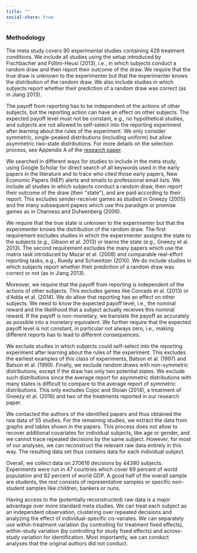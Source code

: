 ```yaml
---
title: ""
social-share: true
---
```



### Methodology

The meta study covers 90 experimental studies containing 429 treatment conditions. We include all studies using the setup introduced by Fischbacher and Föllmi-Heusi (2013), i.e., in which subjects conduct a random draw and then report their outcome of the draw. We require that the true draw is unknown to the experimenter but that the experimenter knows the distribution of the random draw. We also include studies in which subjects report whether their prediction of a random draw was correct (as in Jiang 2013). 

The payoff from reporting has to be independent of the actions of other subjects, but the reporting action can have an effect on other subjects. The expected payoff level must not be constant, e.g., no hypothetical studies, and subjects are not allowed to self-select into the reporting experiment after learning about the rules of the experiment. We only consider symmetric, single-peaked distributions (including uniform) but allow asymmetric two-state distributions. For more details on the selection process, see Appendix A of the [research paper](https://www.cesifo.org/DocDL/cesifo1_wp6087_0.pdf).

We searched in different ways for studies to include in the meta study, using Google Scholar for direct search of all keywords used in the early papers in the literature and to trace who cited those early papers, New Economic Papers (NEP) alerts and emails to professional email lists. We include all studies in which subjects conduct a random draw, then report their outcome of the draw (their "state"), and are paid according to their report. This excludes sender-receiver games as studied in Gneezy (2005) and the many subsequent papers which use this paradigm or promise games as in Charness and Dufwenberg (2006). 

We require that the true state is unknown to the experimenter but that the experimenter knows the distribution of the random draw. The first requirement excludes studies in which the experimenter assigns the state to the subjects (e.g., Gibson et al. 2013) or learns the state (e.g., Gneezy et al. 2013). The second requirement excludes the many papers which use the matrix task introduced by Mazar et al. (2008) and comparable real-effort reporting tasks, e.g., Ruedy and Schweitzer (2010). We do include studies in which subjects report whether their prediction of a random draw was correct or not (as in Jiang 2013). 

Moreover, we require that the payoff from reporting is independent of the actions of other subjects. This excludes games like Conrads et al. (2013) or d'Adda et al. (2014). We do allow that reporting has an effect on other subjects. We need to know the expected payoff level, i.e., the nominal reward and the likelihood that a subject actually receives this nominal reward. If the payoff is non-monetary, we translate the payoff as accurately as possible into a monetary equivalent. We further require that the expected payoff level is not constant, in particular not always zero, i.e., making different reports has to lead to different consequences. 

We exclude studies in which subjects could self-select into the reporting experiment after learning about the rules of the experiment. This excludes the earliest examples of this class of experiments, Batson et al. (1997) and Batson et al. (1999). Finally, we exclude random draws with non-symmetric distributions, except if the draw has only two potential states. We exclude such distributions since the average report for asymmetric distributions with many states is difficult to compare to the average report of symmetric distributions. This only excludes Cojoc and Stoian (2014), a treatment of Gneezy et al. (2016) and two of the treatments reported in our research paper.   


We contacted the authors of the identified papers and thus obtained the raw data of 55 studies. For the remaining studies, we extract the data from graphs and tables shown in the papers. This process does not allow to recover additional covariates for individual subjects, like age or gender, and we cannot trace repeated decisions by the same subject. However, for most of our analyses, we can reconstruct the relevant raw data entirely in this way. The resulting data set thus contains data for each individual subject. 

Overall, we collect data on 270616 decisions by 44390 subjects. Experiments were run in 47 countries which cover 69 percent of world population and 82 percent of world GDP. A good half of the overall sample are students, the rest consists of representative samples or specific non-student samples like children, bankers or nuns. 

Having access to the (potentially reconstructed) raw data is a major advantage over more standard meta studies. We can treat each subject as an independent observation, clustering over repeated decisions and analyzing the effect of individual-specific co-variates. We can separately use within-treatment variation (by controlling for treatment fixed effects), within-study variation (by controlling for study fixed effects) and across-study variation for identification. Most importantly, we can conduct analyses that the original authors did not conduct.

